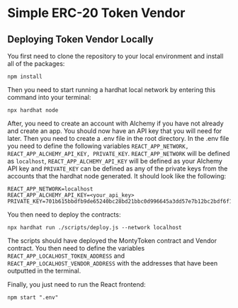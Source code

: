 # Simple ERC-20 Token Vendor

## Deploying Token Vendor Locally

You first need to clone the repository to your local environment and install all of the packages:

```shell
npm install
```

Then you need to start running a hardhat local network by entering this command into your terminal:

```shell
npx hardhat node
```

After, you need to create an account with Alchemy if you have not already and create an app. You should now have an API key that you will need for later. Then you need to create a .env file in the root directory. In the .env file you need to define the following variables ```REACT_APP_NETWORK, REACT_APP_ALCHEMY_API_KEY, PRIVATE_KEY```. ```REACT_APP_NETWORK``` will be defined as ```localhost```, ```REACT_APP_ALCHEMY_API_KEY``` will be defined as your Alchemy API key and ```PRIVATE_KEY``` can be defined as any of the private keys from the accounts that the hardhat node generated. It should look like the following:

```shell
REACT_APP_NETWORK=localhost
REACT_APP_ALCHEMY_API_KEY=<your_api_key>
PRIVATE_KEY=701b615bbdfb9de65240bc28bd21bbc0d996645a3dd57e7b12bc2bdf6f192c82
```

You then need to deploy the contracts:

```shell
npx hardhat run ./scripts/deploy.js --network localhost
```

The scripts should have deployed the MontyToken contract and Vendor contract. You then need to define the variables ```REACT_APP_LOCALHOST_TOKEN_ADDRESS``` and ```REACT_APP_LOCALHOST_VENDOR_ADDRESS``` with the addresses that have been outputted in the terminal.

Finally, you just need to run the React frontend:

```shell
npm start ".env"
```
